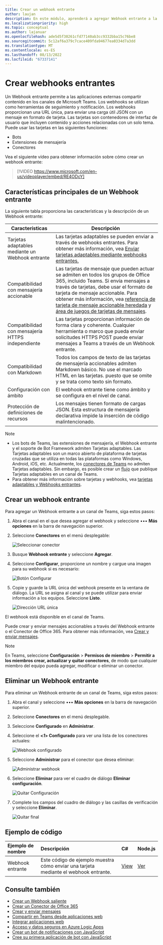 ```yaml
---
title: Crear un webhook entrante
author: laujan
description: En este módulo, aprenderá a agregar Webhook entrante a la aplicación de Teams y a publicar las solicitudes externas a Teams para usarlo
ms.localizationpriority: high
ms.topic: conceptual
ms.author: lajanuar
ms.openlocfilehash: ade5d5f30261cfd77140ab3cc9332bba15c76be8
ms.sourcegitcommit: 5c12af6a379c7cace409fda94677ea0334d7a3dd
ms.translationtype: MT
ms.contentlocale: es-ES
ms.lasthandoff: 08/13/2022
ms.locfileid: "67337141"
---
```

# <a name="create-incoming-webhooks"></a>Crear webhooks entrantes

Un Webhook entrante permite a las aplicaciones externas compartir contenido en los canales de Microsoft Teams. Los webhooks se utilizan como herramientas de seguimiento y notificación. Los webhooks proporcionan una URL única, para enviar una carga útil JSON con un mensaje en formato de tarjeta. Las tarjetas son contenedores de interfaz de usuario que incluyen contenido y acciones relacionadas con un solo tema. Puede usar las tarjetas en las siguientes funciones:

* Bots
* Extensiones de mensajería
* Conectores

Vea el siguiente vídeo para obtener información sobre cómo crear un webhook entrante:
<br>
> [!VIDEO https://www.microsoft.com/en-us/videoplayer/embed/RE4ODcY]

## <a name="key-features-of-an-incoming-webhook"></a>Características principales de un Webhook entrante

La siguiente tabla proporciona las características y la descripción de un Webhook entrante:

| Características | Descripción |
| -------- | ----------- |
|Tarjetas adaptables mediante un Webhook entrante | Las tarjetas adaptables se pueden enviar a través de webhooks entrantes. Para obtener más información, vea [Enviar tarjetas adaptables mediante webhooks entrantes.](../../webhooks-and-connectors/how-to/connectors-using.md#send-adaptive-cards-using-an-incoming-webhook)|
|Compatibilidad con mensajería accionable|Las tarjetas de mensaje que pueden actuar se admiten en todos los grupos de Office 365, incluido Teams. Si envía mensajes a través de tarjetas, debe usar el formato de tarjeta de mensaje accionable. Para obtener más información, vea [ referencia de tarjeta de mensaje accionable heredada](/outlook/actionable-messages/message-card-reference) y [área de juegos de tarjetas de mensajes](https://messagecardplayground.azurewebsites.net).|
|Compatibilidad con mensajería HTTPS independiente|Las tarjetas proporcionan información de forma clara y coherente. Cualquier herramienta o marco que pueda enviar solicitudes HTTPS POST puede enviar mensajes a Teams a través de un Webhook entrante.|
|Compatibilidad con Markdown|Todos los campos de texto de las tarjetas de mensajería accionables admiten Markdown básico. No use el marcado HTML en las tarjetas. puesto que se omite y se trata como texto sin formato.|
|Configuración con ámbito|El webhook entrante tiene como ámbito y se configura en el nivel de canal.|
|Protección de definiciones de recursos|Los mensajes tienen formato de cargas JSON. Esta estructura de mensajería declarativa impide la inserción de código malintencionado.|

<!--- TBD: A note should be short and eye-catching. No need to put a list item inside a Note or any admonition for that matter. Re-write the below list item.
--->

> [!NOTE]
>
> * Los bots de Teams, las extensiones de mensajería, el Webhook entrante y el soporte de Bot Framework admiten Tarjetas adaptables. Las Tarjetas adaptables son un marco abierto de plataforma de tarjetas cruzadas que se utiliza en todas las plataformas como Windows, Android, iOS, etc. Actualmente, los [conectores de Teams](../../webhooks-and-connectors/how-to/connectors-creating.md) no admiten Tarjetas adaptables. Sin embargo, es posible crear un [flujo](https://flow.microsoft.com/blog/microsoft-flow-in-microsoft-teams/) que publique Tarjetas adaptables en un canal de Teams.
> * Para obtener más información sobre tarjetas y webhooks, vea [tarjetas adaptables y Webhooks entrantes](~/task-modules-and-cards/what-are-cards.md#adaptive-cards-and-incoming-webhooks).

## <a name="create-an-incoming-webhook"></a>Crear un webhook entrante

Para agregar un Webhook entrante a un canal de Teams, siga estos pasos:

1. Abra el canal en el que desea agregar el webhook y seleccione &#8226;&#8226;&#8226; **Más opciones** en la barra de navegación superior.
1. Seleccione **Conectores** en el menú desplegable:

    ![Seleccionar conector](~/assets/images/connectors.png)

1. Busque **Webhook entrante** y seleccione **Agregar**.
1. Seleccione **Configurar**, proporcione un nombre y cargue una imagen para su webhook si es necesario:

    ![Botón Configurar](~/assets/images/configure.png)

1. Copie y guarde la URL única del webhook presente en la ventana de diálogo. La URL se asigna al canal y se puede utilizar para enviar información a los equipos. Seleccione **Listo**.

    ![Dirección URL única](~/assets/images/url.png)

El webhook está disponible en el canal de Teams.

Puede crear y enviar mensajes accionables a través del Webhook entrante o el Conector de Office 365. Para obtener más información, vea [Crear y enviar mensajes](~/webhooks-and-connectors/how-to/connectors-using.md).

> [!NOTE]
> En Teams, seleccione **Configuración** > **Permisos de miembro** > **Permitir a los miembros crear, actualizar y quitar conectores**, de modo que cualquier miembro del equipo pueda agregar, modificar o eliminar un conector.

## <a name="remove-an-incoming-webhook"></a>Eliminar un Webhook entrante

Para eliminar un Webhook entrante de un canal de Teams, siga estos pasos:

1. Abra el canal y seleccione &#8226;&#8226;&#8226; **Más opciones** en la barra de navegación superior.
1. Seleccione **Conectores** en el menú desplegable.
1. Seleccione **Configurado** en **Administrar**.
1. Seleccione el **<*1*> Configurado** para ver una lista de los conectores actuales:

    ![Webhook configurado](~/assets/images/configured.png)

1. Seleccione **Administrar** para el conector que desea eliminar:

    ![Administrar webhook](~/assets/images/manage.png)

1. Seleccione **Eliminar** para ver el cuadro de diálogo **Eliminar configuración**.

    ![Quitar Configuración](~/assets/images/removeconfiguration.png)

1. Complete los campos del cuadro de diálogo y las casillas de verificación y seleccione **Eliminar**.

    ![Quitar final](~/assets/images/finalremove.png)

## <a name="code-sample"></a>Ejemplo de código

| Ejemplo de nombre           | Descripción | C#    | Node.js   |
|:---------------------|:--------------|:---------|:--------|
|Webhook entrante|Este código de ejemplo muestra cómo enviar una tarjeta mediante el webhook entrante. |[View](https://github.com/OfficeDev/Microsoft-Teams-Samples/tree/main/samples/incoming-webhook/csharp)|[Ver](https://github.com/OfficeDev/Microsoft-Teams-Samples/tree/main/samples/incoming-webhook/nodejs) |

## <a name="see-also"></a>Consulte también

* [Crear un Webhook saliente](~/webhooks-and-connectors/how-to/add-outgoing-webhook.md)
* [Crear un Conector de Office 365](~/webhooks-and-connectors/how-to/connectors-creating.md)
* [Crear y enviar mensajes](~/webhooks-and-connectors/how-to/connectors-using.md)
* [Compartir en Teams desde aplicaciones web](~/concepts/build-and-test/share-to-teams-from-web-apps.md)
* [Integrar aplicaciones web](~/samples/integrate-web-apps-overview.md)
* [Acceso y datos seguros en Azure Logic Apps](/azure/logic-apps/logic-apps-securing-a-logic-app)
* [Crear un bot de notificaciones con JavaScript](../../sbs-gs-notificationbot.yml)
* [Cree su primera aplicación de bot con JavaScript](../../sbs-gs-bot.yml)
